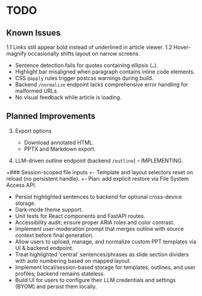 # TODO

## Known Issues

1.1 Links still appear bold instead of underlined in article viewer.
1.2 Hover-magnify occasionally shifts layout on narrow screens.

- Sentence detection fails for quotes containing ellipsis (`…`).
- Highlight bar misaligned when paragraph contains inline code elements.
- CSS `@apply` rules trigger postcss warnings during build.
- Backend `/normalize` endpoint lacks comprehensive error handling for malformed URLs.
- No visual feedback while article is loading.

## Planned Improvements

3. Export options
   - Download annotated HTML.
   - PPTX and Markdown export.

4. LLM-driven outline endpoint (backend `/outline`) – IMPLEMENTING.

+### Session-scoped file inputs
+- Template and layout selectors reset on reload (no persistent handle).
+- Plan: add explicit restore via File System Access API.

- Persist highlighted sentences to backend for optional cross-device storage.
- Dark-mode theme support.
- Unit tests for React components and FastAPI routes.
- Accessibility audit: ensure proper ARIA roles and color contrast.
- Implement user-moderation prompt that merges outline with source context before final generation.
- Allow users to upload, manage, and normalize custom PPT templates via UI & backend endpoint.
- Treat highlighted ‘central’ sentences/phrases as slide section dividers with auto numbering based on mapped layout.
- Implement local/session-based storage for templates, outlines, and user profiles; backend remains stateless.
- Build UI for users to configure their LLM credentials and settings (BYOM) and persist them locally.
